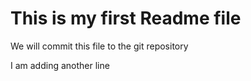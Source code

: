 # This is my first Readme file
We will commit this file to the git repository

I am adding another line 